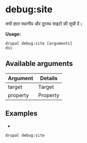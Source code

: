# debug:site
सभी ज्ञात स्थानीय और दूरस्थ साइटों की सूची दें।

**Usage:**
```
drupal debug:site [arguments]
dsi
```

## Available arguments
Argument | Details
---------|-------------
target | Target
property | Property

## Examples
* 
```
drupal debug:site
```
